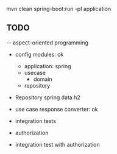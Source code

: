 mvn clean spring-boot:run -pl application 

## TODO
-- aspect-oriented programming
- config modules: ok
  - application: spring
  - usecase
    - domain
  - repository
    
- Repository spring data h2
- use case response converter: ok
- integration tests
- authorization
- integration test with authorization

